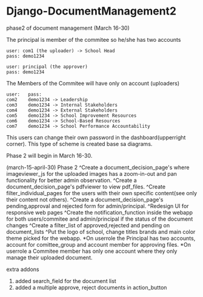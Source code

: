# Django-DocumentManagement2
 phase2 of document management (March 16-30)

The principal is member of the commitee so he/she has two accounts
	
	user: com1 (the uploader) -> School Head
	pass: demo1234

	user: principal (the approver)
	pass: demo1234

The Members of the Commitee will have only on account (uploaders)

	user:	pass:
	com2	demo1234 -> Leadership
	com3	demo1234 -> Internal Stakeholders
	com4	demo1234 -> External Stakeholders
	com5	demo1234 -> School Improvement Resources
	com6	demo1234 -> School-Based Resources
	com7	demo1234 -> School Performance Accountability

This users can change their own password in the dashboard(upperright corner).
This type of scheme is created base sa diagrams.


Phase 2 will begin in March 16-30.

(march-15-april-30) Phase 2
^Create a document_decision_page's where imageviewer_js for the uploaded images has a
zoom-in-out and pan functionality for better admin observation.
^Create a document_decision_page's pdfviewer to view pdf_files.
^Create filter_individual_pages for the users with their own specific content(see only their content
not others).
^Create a document_decision_page's pending,approval and rejected form for admin/principal.
^Redesign UI for responsive web pages
^Create the notification_function inside the webapp for both users/commitee and admin/principal
if the status of the document changes
^Create a filter_list of approved,rejected and pending on document_lists
^Put the logo of school, change titles brands and main color theme picked for the webapp.
*On userrole the Principal has two accounts, account for comittee_group and account member
for approving files.
*On userrole a Commitee member has only one account where they only manage their
uploaded document.

extra addons
1. added search_field for the document list
2. added a multiple approve, reject documents in action_button
